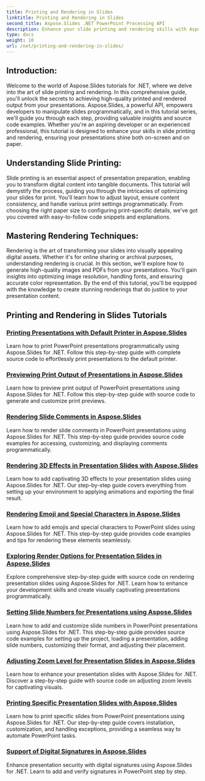 ```yaml
---
title: Printing and Rendering in Slides
linktitle: Printing and Rendering in Slides
second_title: Aspose.Slides .NET PowerPoint Processing API
description: Enhance your slide printing and rendering skills with Aspose.Slides tutorials for .NET. Learn step by step techniques for high-quality output. Dive into slide manipulation now!
type: docs
weight: 10
url: /net/printing-and-rendering-in-slides/
---
```


## Introduction:

Welcome to the world of Aspose.Slides tutorials for .NET, where we delve into the art of slide printing and rendering. In this comprehensive guide, you'll unlock the secrets to achieving high-quality printed and rendered output from your presentations. Aspose.Slides, a powerful API, empowers developers to manipulate slides programmatically, and in this tutorial series, we'll guide you through each step, providing valuable insights and source code examples. Whether you're an aspiring developer or an experienced professional, this tutorial is designed to enhance your skills in slide printing and rendering, ensuring your presentations shine both on-screen and on paper.

## Understanding Slide Printing:

Slide printing is an essential aspect of presentation preparation, enabling you to transform digital content into tangible documents. This tutorial will demystify the process, guiding you through the intricacies of optimizing your slides for print. You'll learn how to adjust layout, ensure content consistency, and handle various print settings programmatically. From choosing the right paper size to configuring print-specific details, we've got you covered with easy-to-follow code snippets and explanations.

## Mastering Rendering Techniques:

Rendering is the art of transforming your slides into visually appealing digital assets. Whether it's for online sharing or archival purposes, understanding rendering is crucial. In this section, we'll explore how to generate high-quality images and PDFs from your presentations. You'll gain insights into optimizing image resolution, handling fonts, and ensuring accurate color representation. By the end of this tutorial, you'll be equipped with the knowledge to create stunning renderings that do justice to your presentation content.

## Printing and Rendering in Slides Tutorials
### [Printing Presentations with Default Printer in Aspose.Slides](./printing-with-default-printer/)
Learn how to print PowerPoint presentations programmatically using Aspose.Slides for .NET. Follow this step-by-step guide with complete source code to effortlessly print presentations to the default printer.
### [Previewing Print Output of Presentations in Aspose.Slides](./presentation-print-preview/)
Learn how to preview print output of PowerPoint presentations using Aspose.Slides for .NET. Follow this step-by-step guide with source code to generate and customize print previews.
### [Rendering Slide Comments in Aspose.Slides](./rendering-slide-comments/)
Learn how to render slide comments in PowerPoint presentations using Aspose.Slides for .NET. This step-by-step guide provides source code examples for accessing, customizing, and displaying comments programmatically.
### [Rendering 3D Effects in Presentation Slides with Aspose.Slides](./rendering-3d-effects/)
Learn how to add captivating 3D effects to your presentation slides using Aspose.Slides for .NET. Our step-by-step guide covers everything from setting up your environment to applying animations and exporting the final result.
### [Rendering Emoji and Special Characters in Aspose.Slides](./rendering-emoji-special-characters/)
Learn how to add emojis and special characters to PowerPoint slides using Aspose.Slides for .NET. This step-by-step guide provides code examples and tips for rendering these elements seamlessly.
### [Exploring Render Options for Presentation Slides in Aspose.Slides](./presentation-render-options/)
Explore comprehensive step-by-step guide with source code on rendering presentation slides using Aspose.Slides for .NET. Learn how to enhance your development skills and create visually captivating presentations programmatically.
### [Setting Slide Numbers for Presentations using Aspose.Slides](./setting-slide-numbers/)
Learn how to add and customize slide numbers in PowerPoint presentations using Aspose.Slides for .NET. This step-by-step guide provides source code examples for setting up the project, loading a presentation, adding slide numbers, customizing their format, and adjusting their placement.
### [Adjusting Zoom Level for Presentation Slides in Aspose.Slides](./adjusting-zoom-level/)
Learn how to enhance your presentation slides with Aspose.Slides for .NET. Discover a step-by-step guide with source code on adjusting zoom levels for captivating visuals.
### [Printing Specific Presentation Slides with Aspose.Slides](./printing-specific-slides/)
Learn how to print specific slides from PowerPoint presentations using Aspose.Slides for .NET. Our step-by-step guide covers installation, customization, and handling exceptions, providing a seamless way to automate PowerPoint tasks.
### [Support of Digital Signatures in Aspose.Slides](./digital-signature-support/)
Enhance presentation security with digital signatures using Aspose.Slides for .NET. Learn to add and verify signatures in PowerPoint step by step.